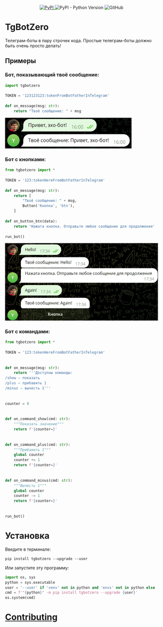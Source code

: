 <p align="center">
<a href="https://pypi.org/project/tgbotzero/" target="_blank">
<img alt="PyPI" src="https://img.shields.io/pypi/v/tgbotzero">
</a>
<img alt="PyPI - Python Version" src="https://img.shields.io/pypi/pyversions/tgbotzero">
<img alt="GitHub" src="https://img.shields.io/github/license/ShashkovS/tgbotzero">
</p>

# TgBotZero
Телеграм-боты в пару строчек кода.
Простые телеграм-боты должно быть очень просто делать!


## Примеры

### Бот, показывающий твоё сообщение:

``` python
import tgbotzero

TOKEN = '123123123:tokenFromBotFatherInTelegram'

def on_message(msg: str):
    return "Твоё сообщение: " + msg
```

<img alt="echobot" src="https://github.com/ShashkovS/tgbotzero/raw/main/docs/echobot.png" width="417">


### Бот с кнопками:

``` python
from tgbotzero import *

TOKEN = '123:tokenHereFromBotFatherInTelegram'

def on_message(msg: str):
    return [
        "Твоё сообщение: " + msg,
        Button('Кнопка', 'btn'),
    ]

def on_button_btn(data):
    return 'Нажата кнопка. Отправьте любое сообщение для продолжения'

run_bot()
```

<img alt="echobot" src="https://github.com/ShashkovS/tgbotzero/raw/main/docs/buttonbot.png" width="600">



### Бот с командами:

```python
from tgbotzero import *

TOKEN = '123:tokenHereFromBotFatherInTelegram'


def on_message(msg: str):
    return '''Доступны команды:
/show — показать
/plus — прибавить 1
/minus — вычесть 1'''


counter = 0


def on_command_show(cmd: str):
    """Показать значение"""
    return f'{counter=}'


def on_command_plus(cmd: str):
    """Прибавить 1"""
    global counter
    counter += 1
    return f'{counter=}'


def on_command_minus(cmd: str):
    """Вычесть 1"""
    global counter
    counter -= 1
    return f'{counter=}'


run_bot()
```


# Установка

Введите в терминале:
```shell
pip install tgbotzero --upgrade --user
```


Или запустите эту программу:

```python
import os, sys
python = sys.executable
user = '--user' if 'venv' not in python and 'envs' not in python else ''
cmd = f'"{python}" -m pip install tgbotzero --upgrade {user}'
os.system(cmd)
```

# [Contributing](CONTRIBUTING.md) 
